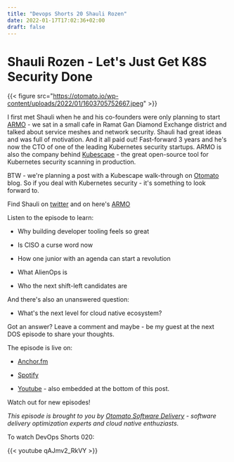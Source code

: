 ```yaml
---
title: "Devops Shorts 20 Shauli Rozen"
date: 2022-01-17T17:02:36+02:00
draft: false
---
```




# Shauli Rozen - Let's Just Get K8S Security Done

{{< figure src="https://otomato.io/wp-content/uploads/2022/01/1603705752667.jpeg" >}}


I first met Shauli when he and his co-founders were only planning to start [ARMO](https://www.armosec.io/) - we sat in a small cafe in Ramat Gan Diamond Exchange district and talked about service meshes and network security. Shauli had great ideas and was full of motivation. And it all paid out! Fast-forward 3 years and he's now the CTO of one of the leading Kubernetes security startups. ARMO is also the company behind [Kubescape](https://github.com/armosec/kubescape) - the great open-source tool for Kubernetes security scanning in production.

BTW - we're planning a post with a Kubescape walk-through on [Otomato](https://otomato.io/otoblog) blog. So if you deal with Kubernetes security - it's something to look forward to.


Find Shauli on [twitter](https://twitter.com/shaulir) and on here's [ARMO](https://twitter.com/armosec)

Listen to the episode to learn:

- Why building developer tooling feels so great

- Is CISO a curse word now

- How one junior with an agenda can start a revolution

- What AlienOps is

- Who the next shift-left candidates are

And there's also an unanswered question:

- What's the next level for cloud native ecosystem? 

Got an answer? Leave a comment and maybe - be my guest at the next DOS episode to share your thoughts.


The episode is live on:

- [Anchor.fm](https://anchor.fm/devops-shorts/episodes/Shauli-Rozen---The-Next-Level-of-DevSecOps-e1d2sa8)

- [Spotify](https://open.spotify.com/episode/0gyu90mEQBrIDR7vUuq7iS)

- [Youtube](https://youtu.be/qAJmv2_RkVY) - also embedded at the bottom of this post.

Watch out for new episodes!

_This episode is brought to you by [Otomato Software Delivery](https://otomato.io) - software delivery optimization experts and cloud native enthuziasts._


To watch DevOps Shorts 020:

{{< youtube qAJmv2_RkVY >}}


